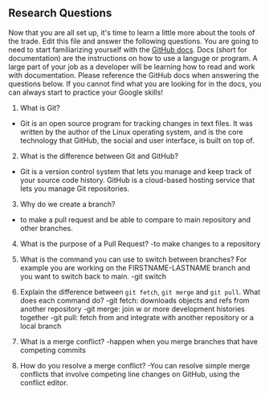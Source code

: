 ## Research Questions 

Now that you are all set up, it's time to learn a little more about the tools of the trade. Edit this file and answer the following questions. You are going to need to start familiarizing yourself with the [GitHub docs](https://docs.github.com/en). Docs (short for documentation) are the instructions on how to use a languge or program. A large part of your job as a developer will be learning how to read and work with documentation. Please reference the GitHub docs when answering the questions below. If you cannot find what you are looking for in the docs, you can always start to practice your Google skills!

1. What is Git?
- Git is an open source program for tracking changes in text files. It was written by the author of the Linux operating system, and is the core technology that GitHub, the social and user interface, is built on top of.

2. What is the difference between Git and GitHub?
- Git is a version control system that lets you manage and keep track of your source code history. GitHub is a cloud-based hosting service that lets you manage Git repositories.

3. Why do we create a branch?
- to make a pull request and be able to compare to main repository and other branches. 

4. What is the purpose of a Pull Request?
-to make changes to a repository

5. What is the command you can use to switch between branches? For example you are working on the FIRSTNAME-LASTNAME branch and you want to switch back to main.
-git switch

6. Explain the difference between `git fetch`, `git merge` and `git pull`. What does each command do?
-git fetch: downloads objects and refs from another repository
-git merge: join w or more development histories together
-git pull: fetch from and integrate with another repository or a local branch

7. What is a merge conflict?
-happen when you merge branches that have competing commits

8. How do you resolve a merge conflict?
-You can resolve simple merge conflicts that involve competing line changes on GitHub, using the conflict editor.